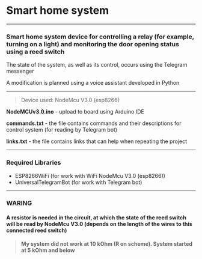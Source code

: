 # Smart home system
___
### Smart home system device for controlling a relay (for example, turning on a light) and monitoring the door opening status using a reed switch

The state of the system, as well as its control, occurs using the Telegram messenger

A modification is planned using a voice assistant developed in Python
___
>Device used: NodeMcu V3.0 (esp8266)

**NodeMCUv3.0.ino** - upload to board using Arduino IDE

**commands.txt** - the file contains commands and their descriptions for control system (for reading by Telegram bot)

**links.txt** - the file contains links that can help when repeating the project
___
### Required Libraries
- ESP8266WiFi (for work with WiFi NodeMcu V3.0 (esp8266))
- UniversalTelegramBot (for work with Telegram bot)
___
### WARING
#### **A resistor is needed in the circuit, at which the state of the reed switch will be read by NodeMcu V3.0 (depends on the length of the wires to this connected reed switch)**

>**My system did not work at 10 kOhm (R on scheme). System started at 5 kOhm and below**
